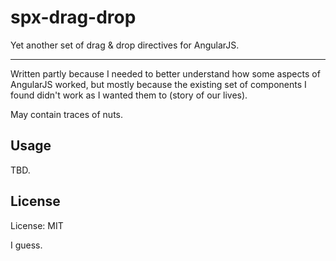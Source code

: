 # spx-drag-drop

Yet another set of drag & drop directives for AngularJS.

---

Written partly because I needed to better understand how some aspects of AngularJS worked, but mostly because the existing set of components I found didn't work as I wanted them to (story of our lives).

May contain traces of nuts.

## Usage

TBD.

## License

License: MIT

I guess.
